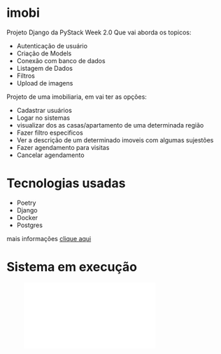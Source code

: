 # imobi
Projeto Django da PyStack Week 2.0
Que vai aborda os topicos:

- Autenticação de usuário
- Criação de Models
- Conexão com banco de dados
- Listagem de Dados
- Filtros
- Upload de imagens



Projeto de uma imobiliaria, em vai ter as opções:

- Cadastrar usuários
- Logar no sistemas
- visualizar dos as casas/apartamento de uma determinada região
- Fazer filtro especificos
- Ver a descrição de um determinado imoveis com algumas sujestões
- Fazer agendamento para visitas
- Cancelar agendamento


# Tecnologias usadas

- Poetry
- Django
- Docker
- Postgres

mais informações [clique aqui](./tecnologias.md)

# Sistema em execução


<figure class="video_container">
  <iframe src="./media/1.mp4" frameborder="0" allowfullscreen="true"> </iframe>
</figure>